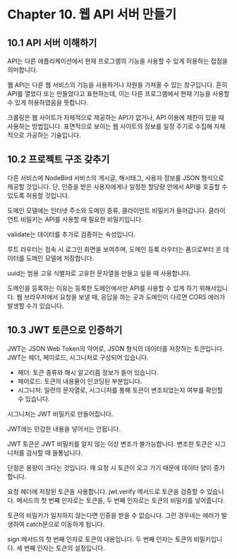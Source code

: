 # Chapter 10. 웹 API 서버 만들기

## 10.1 API 서버 이해하기

API는 다른 애플리케이션에서 현재 프로그램의 기능을 사용할 수 있게 허용하는 접점을 의미합니다.

웹 API는 다른 웹 서비스의 기능을 사용하거나 자원을 가져올 수 있는 창구입니다.
흔히 API를 열었다 또는 만들었다고 표현하는데, 이는 다른 프로그램에서 현재 기능을 사용할 수 있게 허용하였음을 뜻합니다.

크롤링은 웹 사이트가 자체적으로 제공하는 API가 없거나, API 이용에 제한이 있을 때 사용하는 방법입니다.
표면적으로 보이는 웹 사이트의 정보를 일정 주기로 수집해 자체적으로 가공하는 기술입니다.

## 10.2 프로젝트 구조 갖추기

다른 서비스에 NodeBird 서비스의 게시글, 해시태그, 사용자 정보를 JSON 형식으로 제공할 것입니다.
단, 인증을 받은 사용자에게나 일정한 할당량 안에서 API를 호출할 수 있도록 허용할 것입니다.

도메인 모델에는 인터넷 주소와 도메인 종류, 클라이언트 비밀키가 들어갑니다.
클라이언트 비밀키는 API를 사용할 때 필요한 비밀키입니다.

validate는 데이터를 추가로 검증하는 속성입니다.

루트 라우터는 접속 시 로그인 화면을 보여주며, 도메인 등록 라우터는 폼으로부터 온 데이터를 도메인 모델에 저장합니다.

uuid는 범용 고유 식별자로 고유한 문자열을 만들고 싶을 때 사용합니다.

도메인을 등록하는 이유는 등록한 도메인에서만 API를 사용할 수 있게 하기 위해서입니다.
웹 브라우저에서 요청을 보낼 때, 응답을 하는 곳과 도메인이 다르면 CORS 에러가 발생할 수가 있습니다.

## 10.3 JWT 토큰으로 인증하기

JWT는 JSON Web Token의 약어로, JSON 형식의 데이터를 저장하는 토큰입니다.
JWT는 헤더, 페이로드, 시그니처로 구성되어 있습니다.

- 헤더: 토큰 종류와 해시 알고리즘 정보가 들어 있습니다.
- 페이로드: 토큰의 내용물이 인코딩된 부분입니다.
- 시그니처: 일련의 문자열로, 시그니처를 통해 토큰이 변조되었는지 여부를 확인할 수 있습니다.

시그니처는 JWT 비밀키로 만들어집니다.

JWT에는 민감한 내용을 넣어서는 안됩니다.

JWT 토큰은 JWT 비밀키를 알지 않는 이상 변조가 불가능합니다.
변조한 토큰은 시그니처를 검사할 때 들통납니다.

단점은 용량이 크다는 것입니다.
매 요청 시 토큰이 오고 가기 때문에 데이터 양이 증가합니다.

요청 헤더에 저장된 토큰을 사용합니다.
jwt.verify 메서드로 토큰을 검증할 수 있습니다.
메서드의 첫 번째 인자로는 토큰을, 두 번째 인자로는 토큰의 비밀키를 넣어줍니다.

토큰의 비밀키가 일치하지 않는다면 인증을 받을 수 없습니다.
그런 경우네는 에러가 발생하여 catch문으로 이동하게 됩니다.

sign 메서드의 첫 번째 인자로 토큰의 내용입니다.
두 번째 인자는 토큰의 비밀키입니다.
세 번째 인자는 토큰의 설정입니다.
